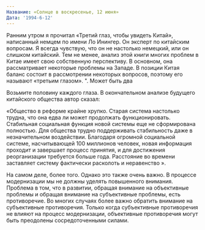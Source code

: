 ```yaml
---
Название: «Солнце в воскресенье, 12 июня»
Дата: '1994-6-12'
---
```


Ранним утром я прочитал «Третий глаз, чтобы увидеть Китай», написанный немцем по имени Ло Инингер. Он эксперт по китайским вопросам. Я всегда чувствую, что он не настолько немецкий, или он слишком китайский. Тем не менее, анализ этой книги многих проблем в Китае имеет свою собственную перспективу. В основном, она рассматривает некоторые проблемы на Западе. В позиции Китая баланс состоит в рассмотрении некоторых вопросов, поэтому его называют «третьим глазом». ". Может быть два

Возьмите половину каждого глаза. В окончательном анализе будущего китайского общества автор сказал:

«Общество в реформе крайне хрупко. Старая система настолько трудна, что она едва ли может продолжать функционировать. Стабильная социальная функция новой системы еще не сформирована полностью. Для общества трудно поддерживать стабильность даже в незначительном воздействии. Благодаря огромной социальной системе, насчитывающей 100 миллионов человек, новая информация проходит и завершает процесс принятия, и для достижения реорганизации требуется больше года. Расстояние во времени заставляет систему фактически расколоть и неравенство ».

На самом деле, более того. Однако это также очень важно. В процессе модернизации мы не должны уделять повышенного внимания. Проблема в том, что в развитии, обращая внимание на объективные проблемы и обращая внимание на субъективные проблемы, есть противоречие. Во многих случаях более важно обратить внимание на субъективные противоречия. Только когда субъективные противоречия не влияют на процесс модернизации, объективные противоречия могут быть преодолены сосредоточенными силами.

